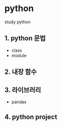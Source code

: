 # python
study python

## 1. python 문법
- class
- module

## 2. 내장 함수

## 3. 라이브러리
- pandas

## 4. python project

